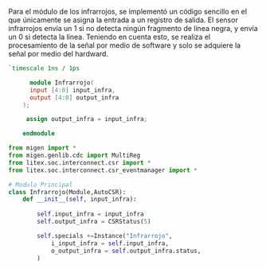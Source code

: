 Para el módulo de los infrarrojos, se implementó un código sencillo en el que únicamente se asigna la entrada a un registro de salida. El sensor infrarrojos envía un 1 si no detecta ningún fragmento de línea negra, y envía un 0 si detecta la línea. Teniendo en cuenta esto, se realiza el procesamiento de la señal por medio de software y solo se adquiere la señal por medio del hardward.

``` verilog
`timescale 1ns / 1ps

      module Infrarrojo(
      input [4:0] input_infra,
      output [4:0] output_infra
    );

     assign output_infra = input_infra;

    endmodule
```

``` python
from migen import *
from migen.genlib.cdc import MultiReg
from litex.soc.interconnect.csr import *
from litex.soc.interconnect.csr_eventmanager import *

# Modulo Principal
class Infrarrojo(Module,AutoCSR):
    def __init__(self, input_infra):
     
        self.input_infra = input_infra
        self.output_infra = CSRStatus(5)

        self.specials +=Instance("Infrarrojo",
            i_input_infra = self.input_infra,
            o_output_infra = self.output_infra.status,
        )
```
